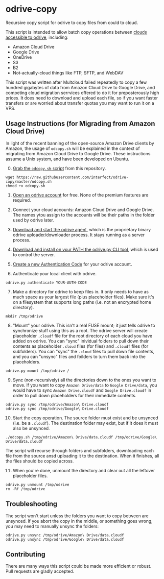 # odrive-copy
Recursive copy script for odrive to copy files from could to cloud.

This script is intended to allow batch copy operations between [clouds accessible to odrive](https://www.odrive.com/links?catid=all), including:

* Amazon Cloud Drive
* Google Drive
* OneDrive
* S3
* B2
* Not-actually-cloud things like FTP, SFTP, and WebDAV

This script was written after Multcloud failed repeatedly to copy a few hundred gigabytes of data from Amazon Cloud Drive to Google Drive, and competing cloud migration serrvices offered to do it for preposterously high prices. It does need to download and upload each file, so if you want faster transfers or are worried about transfer quotas you may want to run it on a VPS.

## Usage Instructions (for Migrading from Amazon Cloud Drive)

In light of the recent banning of the open-source Amazon Drive clients by Amazon, the usage of `odcopy.sh` will be explained in the context of migrating from Amazon Cloud Drive to Google Drive. These instructions assume a Unix system, and have been developed on Ubuntu.

0. [Grab the `odcopy.sh` script](https://raw.githubusercontent.com/interfect/odrive-copy/master/odcopy.sh) from this repository.

```
wget https://raw.githubusercontent.com/interfect/odrive-copy/master/odcopy.sh
chmod +x odcopy.sh
```

1. [Open an odrive account](https://www.odrive.com/login/start?redirectUrl=/login/websuccess) for free. None of the premium features are required.

2. Connect your cloud accounts: Amazon Cloud Drive and Google Drive. The names ytou assign to the accounts will be their paths in the folder used by odrive later.

3. [Download and start the odrive agent](https://docs.odrive.com/docs/odrive-sync-agent#section--download-sync-agent-), which is the proprietary binary odrive uploader/downloader process. It stays running as a server process.

4. [Download and install on your PATH the odrive.py CLI tool](https://docs.odrive.com/docs/odrive-cli#section--download-cli-), which is used to control the server.

5. [Create a new Authentication Code](https://www.odrive.com/account/authcodes) for your odrive account.

6. Authenticate your local client with odrive.

```
odrive.py authenticate YOUR-AUTH-CODE
```

7. Make a directory for odrive to keep files in. It only needs to have as much space as your largest file (plus placeholder files). Make sure it's on a filesystem that supports long paths (i.e. not an encrypted home directory).

```
mkdir /tmp/odrive
```

8. "Mount" your odrive. This isn't a real FUSE mount; it just tells odrive to synchronize stuff using this as a root. The odrive server will create placeholder `.cloudf` file for the root directory of each cloud you have added on odrive. You can "sync" inividual folders to pull down their contents as placeholder `.cloud` files (for files) and `.cloudf` files (for subfolders). You can "sync" the `.cloud` files to pull down file contents, and you can "unsync" files and foilders to turn them back into the placeholders.

```
odrive.py mount /tmp/odrive /
```

9. Sync (non-recursively) all the directories down to the ones you want to move. If you want to copy `Amazon Drive/data` to `Google Drive/data`, you would have to sync `Amazon Drive.cloudf` and `Google Drive.cloudf` in order to pull down placeholders for their immediate contents.

```
odrive.py sync /tmp/odrive/Amazon\ Drive.cloudf
odrive.py sync /tmp/odrive/Google\ Drive.cloudf
```

10. Start the copy operation. The source folder must exist and be unsynced (i.e. be a `.cloudf`). The destination folder may exist, but if it does it must also be unsynced.

```
./odcopy.sh /tmp/odrive/Amazon\ Drive/data.cloudf /tmp/odrive/Google\ Drive/data.cloudf
```

The script will recurse through folders and subfolders, downloading each file from the source ansd uploading it to the destination. When it finishes, all the files should be copied across.

11. When you're done, unmount the directory and clear out all the leftover placeholder files.

```
odrive.py unmount /tmp/odrive
rm -Rf /tmp/odrive
```

## Troubleshooting

The script won't start unless the folders you want to copy between are unsynced. If you abort the copy in the middle, or something goes wrong, you may need to manually unsync the folders:

```
odrive.py unsync /tmp/odrive/Amazon\ Drive/data.cloudf
odrive.py unsync /tmp/odrive/Google\ Drive/data.cloudf
```

## Contributing

There are many ways this script could be made more efficient or robust. Pull requests are gladly accepted.
